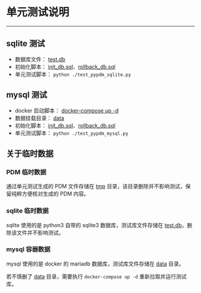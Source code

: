 # 单元测试说明

------

## sqlite 测试

- 数据库文件： [test.db](db/sqlite/test.db)
- 初始化脚本： [init_db.sql](db/sqlite/init_db.sql)、[rollback_db.sql](db/sqlite/rollback_db.sql)
- 单元测试脚本： `python ./test_pypdm_sqlite.py`


## mysql 测试

- docker 启动脚本： [docker-compose up -d](docker-compose.yml)
- 数据挂载目录： [data](db/mysql/data)
- 初始化脚本： [init_db.sql](db/mysql/init_db.sql)、[rollback_db.sql](db/mysql/rollback_db.sql)
- 单元测试脚本： `python ./test_pypdm_mysql.py`


## 关于临时数据

### PDM 临时数据

通过单元测试生成的 PDM 文件存储在 [tmp](tmp) 目录，该目录删除并不影响测试，保留纯粹方便核对生成的 PDM 内容。


### sqlite 临时数据

sqlite 使用的是 python3 自带的 sqlite3 数据库，测试库文件存储在 [test.db](db/sqlite/data/test.db)，删除该文件并不影响测试。


### mysql 容器数据

mysql 使用的是 docker 的 mariadb 数据库，测试库文件存储在 [data](db/mysql/data) 目录。

若不慎删了 [data](db/mysql/data) 目录，需要执行 `docker-compose up -d` 重新拉取并运行测试库。


